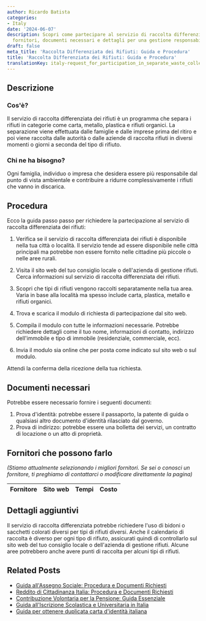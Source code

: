 ```yaml
---
author: Ricardo Batista
categories:
- Italy
date: '2024-06-07'
description: Scopri come partecipare al servizio di raccolta differenziata. Trova
  fornitori, documenti necessari e dettagli per una gestione responsabile dei rifiuti.
draft: false
meta_title: 'Raccolta Differenziata dei Rifiuti: Guida e Procedura'
title: 'Raccolta Differenziata dei Rifiuti: Guida e Procedura'
translationKey: italy-request_for_participation_in_separate_waste_collection_service
---
```



## Descrizione
### Cos'è?
Il servizio di raccolta differenziata dei rifiuti è un programma che separa i rifiuti in categorie come carta, metallo, plastica e rifiuti organici. La separazione viene effettuata dalle famiglie e dalle imprese prima del ritiro e poi viene raccolta dalle autorità o dalle aziende di raccolta rifiuti in diversi momenti o giorni a seconda del tipo di rifiuto.

### Chi ne ha bisogno?
Ogni famiglia, individuo o impresa che desidera essere più responsabile dal punto di vista ambientale e contribuire a ridurre complessivamente i rifiuti che vanno in discarica.

## Procedura
Ecco la guida passo passo per richiedere la partecipazione al servizio di raccolta differenziata dei rifiuti:

1. Verifica se il servizio di raccolta differenziata dei rifiuti è disponibile nella tua città o località. Il servizio tende ad essere disponibile nelle città principali ma potrebbe non essere fornito nelle cittadine più piccole o nelle aree rurali.

2. Visita il sito web del tuo consiglio locale o dell'azienda di gestione rifiuti. Cerca informazioni sul servizio di raccolta differenziata dei rifiuti.

3. Scopri che tipi di rifiuti vengono raccolti separatamente nella tua area. Varia in base alla località ma spesso include carta, plastica, metallo e rifiuti organici.

4. Trova e scarica il modulo di richiesta di partecipazione dal sito web.

5. Compila il modulo con tutte le informazioni necessarie. Potrebbe richiedere dettagli come il tuo nome, informazioni di contatto, indirizzo dell'immobile e tipo di immobile (residenziale, commerciale, ecc).

6. Invia il modulo sia online che per posta come indicato sul sito web o sul modulo.

Attendi la conferma della ricezione della tua richiesta.

## Documenti necessari
Potrebbe essere necessario fornire i seguenti documenti:

1. Prova d'identità: potrebbe essere il passaporto, la patente di guida o qualsiasi altro documento d'identità rilasciato dal governo.
2. Prova di indirizzo: potrebbe essere una bolletta dei servizi, un contratto di locazione o un atto di proprietà.

## Fornitori che possono farlo
_(Stiamo attualmente selezionando i migliori fornitori. Se sei o conosci un fornitore, ti preghiamo di contattarci o modificare direttamente la pagina)_

| Fornitore       |     Sito web    |     Tempi        |       Costo      |
| :-------------: | :-------------: |  :-------------: | :-------------: |

## Dettagli aggiuntivi
Il servizio di raccolta differenziata potrebbe richiedere l'uso di bidoni o sacchetti colorati diversi per tipi di rifiuti diversi. Anche il calendario di raccolta è diverso per ogni tipo di rifiuto, assicurati quindi di controllarlo sul sito web del tuo consiglio locale o dell'azienda di gestione rifiuti. Alcune aree potrebbero anche avere punti di raccolta per alcuni tipi di rifiuti.
## Related Posts

- [Guida all'Assegno Sociale: Procedura e Documenti Richiesti](https://tramitit.com/it/guides/italy/domanda_di_assegno_sociale/)
- [Reddito di Cittadinanza Italia: Procedura e Documenti Richiesti](https://tramitit.com/it/guides/italy/domanda_di_sostegno_al_reddito/)
- [Contribuzione Volontaria per la Pensione: Guida Essenziale](https://tramitit.com/it/guides/italy/domanda_di_contribuzione_volontaria/)
- [Guida all'Iscrizione Scolastica e Universitaria in Italia](https://tramitit.com/it/guides/italy/iscrizione_a_scuola/)
- [Guida per ottenere duplicata carta d'identità italiana](https://tramitit.com/it/guides/italy/richiesta_duplicato_carta_didentita/)